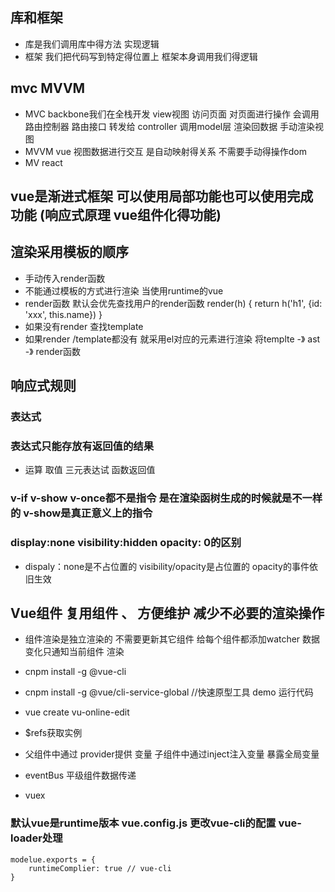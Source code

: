 ## 库和框架
 - 库是我们调用库中得方法 实现逻辑
 - 框架 我们把代码写到特定得位置上 框架本身调用我们得逻辑

 ## mvc MVVM
 - MVC backbone我们在全栈开发 view视图 访问页面 对页面进行操作 会调用路由控制器 路由接口 转发给 controller 调用model层  渲染回数据 手动渲染视图
 - MVVM  vue 视图数据进行交互 是自动映射得关系 不需要手动得操作dom 
 - MV react

 ## vue是渐进式框架  可以使用局部功能也可以使用完成功能  (响应式原理 vue组件化得功能)

## 渲染采用模板的顺序
- 手动传入render函数
- 不能通过模板的方式进行渲染 当使用runtime的vue
- render函数 默认会优先查找用户的render函数
 render(h) {
     return h('h1', {id: 'xxx', this.name})
 }
 - 如果没有render 查找template
 - 如果render /template都没有 就采用el对应的元素进行渲染 将templte -》 ast -》 render函数

 ## 响应式规则
 ### 表达式


 
 ### 表达式只能存放有返回值的结果
 - 运算 取值 三元表达试 函数返回值

 ### v-if v-show v-once都不是指令 是在渲染函树生成的时候就是不一样的  v-show是真正意义上的指令
 ### display:none visibility:hidden opacity: 0的区别

 -  dispaly：none是不占位置的 visibility/opacity是占位置的 opacity的事件依旧生效

 ## Vue组件  复用组件 、 方便维护 减少不必要的渲染操作
- 组件渲染是独立渲染的 不需要更新其它组件  给每个组件都添加watcher 数据变化只通知当前组件 渲染
- cnpm install -g @vue-cli
- cnpm install -g @vue/cli-service-global  //快速原型工具 demo 运行代码
- vue create vu-online-edit
- $refs获取实例
- 父组件中通过 provider提供 变量 子组件中通过inject注入变量 暴露全局变量

- eventBus 平级组件数据传递 
- vuex


### 默认vue是runtime版本  vue.config.js 更改vue-cli的配置 vue-loader处理 
```
modelue.exports = {
    runtimeComplier: true // vue-cli
}
``` 